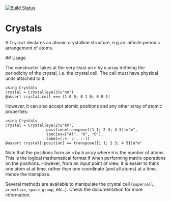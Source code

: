 [![Build Status](https://travis-ci.org/mdavezac/Crystals.jl.svg?branch=master)](https://travis-ci.org/mdavezac/Crystals.jl)

# Crystals

A `Crystal` declares an atomic crystalline structure, e.g an inifinite periodic
arrangement of atoms.

## Usage

The constructor takes at the very least an `n` by `n` array defining the periodicity of the
crystal, i.e. the crystal cell. The cell must have physical units attached to it.

    using Crystals
    crystal = Crystal(eye(3)u"nm")
    @assert crystal.cell === [1 0 0; 0 1 0; 0 0 1]

However, it can also accept atomic positions and any other array of atomic
properties:

    using Crystals
    crystal = Crystal(eye(2)u"km",
                      position=transpose([1 1; 2 3; 4 5])u"m",
                      species=["Al", "O", "O"],
                      label=[:+, :-, :-])
    @assert crystal[:position] == transpose([1 1; 2 3; 4 5])u"m"

Note that the positions form an `n` by `N` array where `N` is the number of atoms. This is
the logical mathematical format if when performing matrix operations on the positions.
However, from an input point of view, it is easier to think one atom at at time, rather than
one coordinate (and all atoms) at a time. Hence the transpose.

Several methods are available to manipulate the crystal cell (`supercell`, `primitive`,
`space_group`, etc..). Check the documentation for more information.

